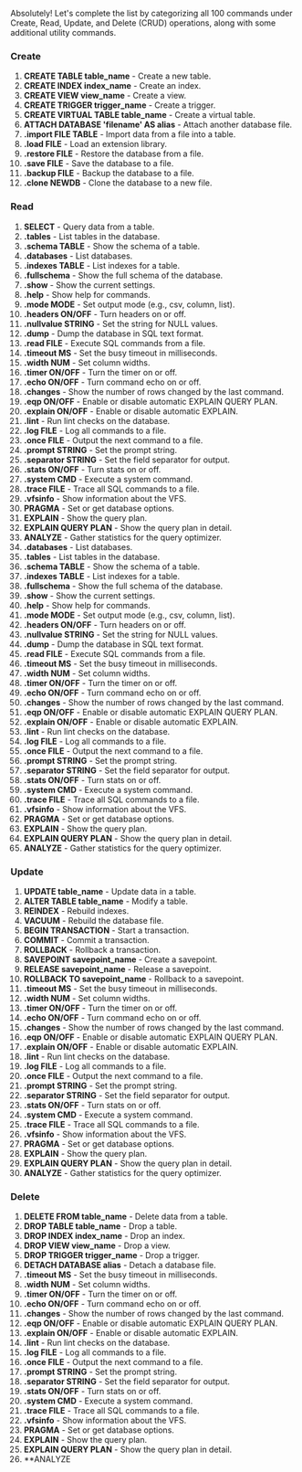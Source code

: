 Absolutely! Let's complete the list by categorizing all 100 commands under Create, Read, Update, and Delete (CRUD) operations, along with some additional utility commands.

### Create
1. **CREATE TABLE table_name** - Create a new table.
2. **CREATE INDEX index_name** - Create an index.
3. **CREATE VIEW view_name** - Create a view.
4. **CREATE TRIGGER trigger_name** - Create a trigger.
5. **CREATE VIRTUAL TABLE table_name** - Create a virtual table.
6. **ATTACH DATABASE 'filename' AS alias** - Attach another database file.
7. **.import FILE TABLE** - Import data from a file into a table.
8. **.load FILE** - Load an extension library.
9. **.restore FILE** - Restore the database from a file.
10. **.save FILE** - Save the database to a file.
11. **.backup FILE** - Backup the database to a file.
12. **.clone NEWDB** - Clone the database to a new file.

### Read
1. **SELECT** - Query data from a table.
2. **.tables** - List tables in the database.
3. **.schema TABLE** - Show the schema of a table.
4. **.databases** - List databases.
5. **.indexes TABLE** - List indexes for a table.
6. **.fullschema** - Show the full schema of the database.
7. **.show** - Show the current settings.
8. **.help** - Show help for commands.
9. **.mode MODE** - Set output mode (e.g., csv, column, list).
10. **.headers ON/OFF** - Turn headers on or off.
11. **.nullvalue STRING** - Set the string for NULL values.
12. **.dump** - Dump the database in SQL text format.
13. **.read FILE** - Execute SQL commands from a file.
14. **.timeout MS** - Set the busy timeout in milliseconds.
15. **.width NUM** - Set column widths.
16. **.timer ON/OFF** - Turn the timer on or off.
17. **.echo ON/OFF** - Turn command echo on or off.
18. **.changes** - Show the number of rows changed by the last command.
19. **.eqp ON/OFF** - Enable or disable automatic EXPLAIN QUERY PLAN.
20. **.explain ON/OFF** - Enable or disable automatic EXPLAIN.
21. **.lint** - Run lint checks on the database.
22. **.log FILE** - Log all commands to a file.
23. **.once FILE** - Output the next command to a file.
24. **.prompt STRING** - Set the prompt string.
25. **.separator STRING** - Set the field separator for output.
26. **.stats ON/OFF** - Turn stats on or off.
27. **.system CMD** - Execute a system command.
28. **.trace FILE** - Trace all SQL commands to a file.
29. **.vfsinfo** - Show information about the VFS.
30. **PRAGMA** - Set or get database options.
31. **EXPLAIN** - Show the query plan.
32. **EXPLAIN QUERY PLAN** - Show the query plan in detail.
33. **ANALYZE** - Gather statistics for the query optimizer.
34. **.databases** - List databases.
35. **.tables** - List tables in the database.
36. **.schema TABLE** - Show the schema of a table.
37. **.indexes TABLE** - List indexes for a table.
38. **.fullschema** - Show the full schema of the database.
39. **.show** - Show the current settings.
40. **.help** - Show help for commands.
41. **.mode MODE** - Set output mode (e.g., csv, column, list).
42. **.headers ON/OFF** - Turn headers on or off.
43. **.nullvalue STRING** - Set the string for NULL values.
44. **.dump** - Dump the database in SQL text format.
45. **.read FILE** - Execute SQL commands from a file.
46. **.timeout MS** - Set the busy timeout in milliseconds.
47. **.width NUM** - Set column widths.
48. **.timer ON/OFF** - Turn the timer on or off.
49. **.echo ON/OFF** - Turn command echo on or off.
50. **.changes** - Show the number of rows changed by the last command.
51. **.eqp ON/OFF** - Enable or disable automatic EXPLAIN QUERY PLAN.
52. **.explain ON/OFF** - Enable or disable automatic EXPLAIN.
53. **.lint** - Run lint checks on the database.
54. **.log FILE** - Log all commands to a file.
55. **.once FILE** - Output the next command to a file.
56. **.prompt STRING** - Set the prompt string.
57. **.separator STRING** - Set the field separator for output.
58. **.stats ON/OFF** - Turn stats on or off.
59. **.system CMD** - Execute a system command.
60. **.trace FILE** - Trace all SQL commands to a file.
61. **.vfsinfo** - Show information about the VFS.
62. **PRAGMA** - Set or get database options.
63. **EXPLAIN** - Show the query plan.
64. **EXPLAIN QUERY PLAN** - Show the query plan in detail.
65. **ANALYZE** - Gather statistics for the query optimizer.

### Update
1. **UPDATE table_name** - Update data in a table.
2. **ALTER TABLE table_name** - Modify a table.
3. **REINDEX** - Rebuild indexes.
4. **VACUUM** - Rebuild the database file.
5. **BEGIN TRANSACTION** - Start a transaction.
6. **COMMIT** - Commit a transaction.
7. **ROLLBACK** - Rollback a transaction.
8. **SAVEPOINT savepoint_name** - Create a savepoint.
9. **RELEASE savepoint_name** - Release a savepoint.
10. **ROLLBACK TO savepoint_name** - Rollback to a savepoint.
11. **.timeout MS** - Set the busy timeout in milliseconds.
12. **.width NUM** - Set column widths.
13. **.timer ON/OFF** - Turn the timer on or off.
14. **.echo ON/OFF** - Turn command echo on or off.
15. **.changes** - Show the number of rows changed by the last command.
16. **.eqp ON/OFF** - Enable or disable automatic EXPLAIN QUERY PLAN.
17. **.explain ON/OFF** - Enable or disable automatic EXPLAIN.
18. **.lint** - Run lint checks on the database.
19. **.log FILE** - Log all commands to a file.
20. **.once FILE** - Output the next command to a file.
21. **.prompt STRING** - Set the prompt string.
22. **.separator STRING** - Set the field separator for output.
23. **.stats ON/OFF** - Turn stats on or off.
24. **.system CMD** - Execute a system command.
25. **.trace FILE** - Trace all SQL commands to a file.
26. **.vfsinfo** - Show information about the VFS.
27. **PRAGMA** - Set or get database options.
28. **EXPLAIN** - Show the query plan.
29. **EXPLAIN QUERY PLAN** - Show the query plan in detail.
30. **ANALYZE** - Gather statistics for the query optimizer.

### Delete
1. **DELETE FROM table_name** - Delete data from a table.
2. **DROP TABLE table_name** - Drop a table.
3. **DROP INDEX index_name** - Drop an index.
4. **DROP VIEW view_name** - Drop a view.
5. **DROP TRIGGER trigger_name** - Drop a trigger.
6. **DETACH DATABASE alias** - Detach a database file.
7. **.timeout MS** - Set the busy timeout in milliseconds.
8. **.width NUM** - Set column widths.
9. **.timer ON/OFF** - Turn the timer on or off.
10. **.echo ON/OFF** - Turn command echo on or off.
11. **.changes** - Show the number of rows changed by the last command.
12. **.eqp ON/OFF** - Enable or disable automatic EXPLAIN QUERY PLAN.
13. **.explain ON/OFF** - Enable or disable automatic EXPLAIN.
14. **.lint** - Run lint checks on the database.
15. **.log FILE** - Log all commands to a file.
16. **.once FILE** - Output the next command to a file.
17. **.prompt STRING** - Set the prompt string.
18. **.separator STRING** - Set the field separator for output.
19. **.stats ON/OFF** - Turn stats on or off.
20. **.system CMD** - Execute a system command.
21. **.trace FILE** - Trace all SQL commands to a file.
22. **.vfsinfo** - Show information about the VFS.
23. **PRAGMA** - Set or get database options.
24. **EXPLAIN** - Show the query plan.
25. **EXPLAIN QUERY PLAN** - Show the query plan in detail.
26. **ANALYZE